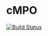 # cMPO
[![Build Status](https://travis-ci.com/Sharon-Liang/mycMPO.svg?branch=main)](https://travis-ci.com/Sharon-Liang/mycMPO/cMPO.jl)
